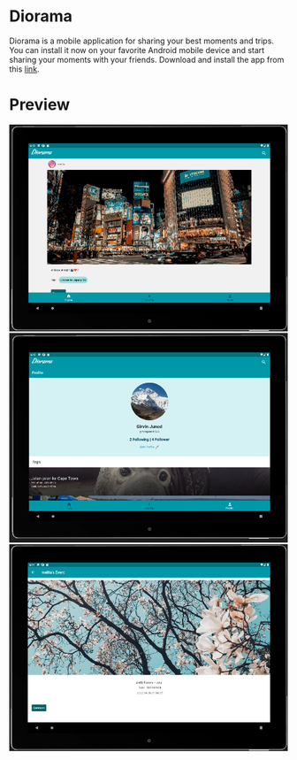 # Diorama
Diorama is a mobile application for sharing your best moments and trips. You can install it now on your favorite Android mobile device and start sharing your moments with your friends. Download and install the app from this [link](https://drive.google.com/file/d/1QSsAeYHfEuOIkIfhgxJBjifQ-v4v9sXg/view?usp=sharing).

# Preview
![timeline](img/timeline.png)
![profile](img/profile.png)
![trip](img/trip.png)

